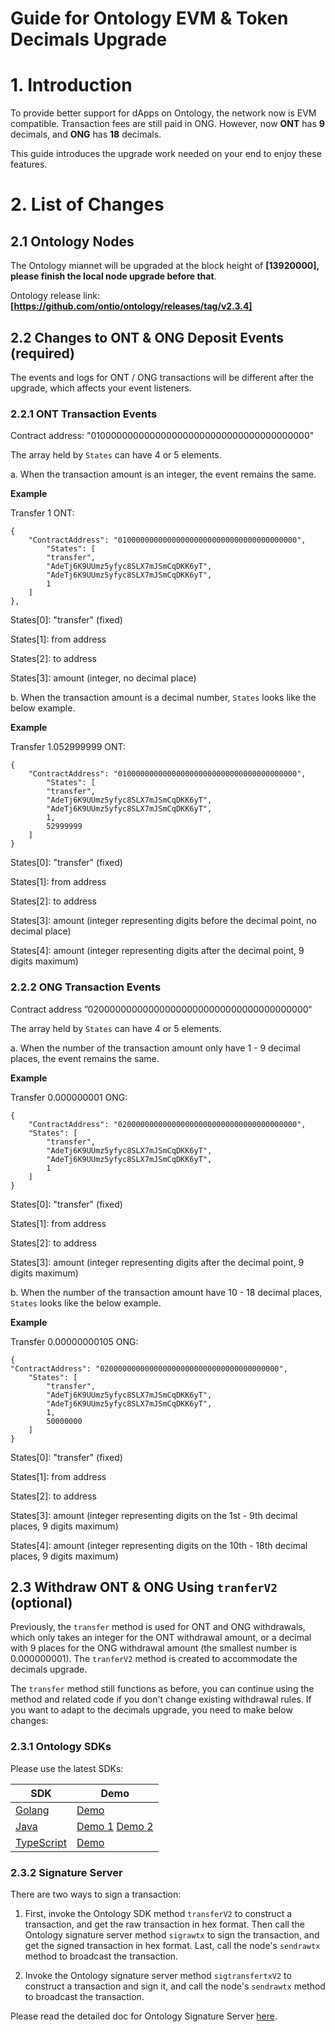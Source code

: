 # Guide for Ontology EVM & Token Decimals Upgrade

# 1. Introduction

To provide better support for dApps on Ontology, the network now is EVM compatible. Transaction fees are still paid in ONG. However, now **ONT** has **9** decimals, and **ONG** has **18** decimals.

This guide introduces the upgrade work needed on your end to enjoy these features. 

# 2. List of Changes

## 2.1 Ontology Nodes

The Ontology miannet will be upgraded at the block height of **[13920000],** **please finish the local node upgrade before that**.

Ontology release link: **[https://github.com/ontio/ontology/releases/tag/v2.3.4]**

## 2.2 Changes to ONT & ONG Deposit Events (required)

The events and logs for ONT / ONG transactions will be different after the upgrade, which affects your event listeners.

### 2.2.1 ONT Transaction Events

Contract address: "0100000000000000000000000000000000000000"

The array held by `States` can have 4 or 5 elements. 

a. When the transaction amount is an integer, the event remains the same.

**Example**

Transfer 1 ONT:

```
{
    "ContractAddress": "0100000000000000000000000000000000000000",
        "States": [
        "transfer",
        "AdeTj6K9UUmz5yfyc8SLX7mJSmCqDKK6yT",
        "AdeTj6K9UUmz5yfyc8SLX7mJSmCqDKK6yT",
        1
    ]
},
```

States[0]: "transfer" (fixed)

States[1]: from address

States[2]: to address

States[3]: amount (integer, no decimal place)

b. When the transaction amount is a decimal number, `States` looks like the below example.

**Example** 

Transfer 1.052999999 ONT:

```
{
    "ContractAddress": "0100000000000000000000000000000000000000",
        "States": [
        "transfer",
        "AdeTj6K9UUmz5yfyc8SLX7mJSmCqDKK6yT",
        "AdeTj6K9UUmz5yfyc8SLX7mJSmCqDKK6yT",
        1,
        52999999
    ]
}
```

States[0]: "transfer" (fixed)

States[1]: from address

States[2]: to address

States[3]: amount (integer representing digits before the decimal point, no decimal place)

States[4]: amount (integer representing digits after the decimal point, 9 digits maximum)

### 2.2.2 ONG Transaction Events

Contract address ”0200000000000000000000000000000000000000“

The array held by `States` can have 4 or 5 elements. 

a. When the number of the transaction amount only have 1 - 9 decimal places, the event remains the same.

**Example**

Transfer 0.000000001 ONG:

```
{
    "ContractAddress": "0200000000000000000000000000000000000000",
    "States": [
        "transfer",
        "AdeTj6K9UUmz5yfyc8SLX7mJSmCqDKK6yT",
        "AdeTj6K9UUmz5yfyc8SLX7mJSmCqDKK6yT",
        1
    ]
}
```
States[0]: "transfer" (fixed)

States[1]: from address

States[2]: to address

States[3]: amount (integer representing digits after the decimal point, 9 digits maximum)

b. When the number of the transaction amount have 10 - 18 decimal places, `States` looks like the below example.

**Example**

Transfer 0.00000000105 ONG:

```
{
"ContractAddress": "0200000000000000000000000000000000000000",
    "States": [
        "transfer",
        "AdeTj6K9UUmz5yfyc8SLX7mJSmCqDKK6yT",
        "AdeTj6K9UUmz5yfyc8SLX7mJSmCqDKK6yT",
        1,
        50000000
    ]
}
```

States[0]: "transfer" (fixed)

States[1]: from address

States[2]: to address

States[3]: amount (integer representing digits on the 1st - 9th decimal places, 9 digits maximum)

States[4]: amount (integer representing digits on the 10th - 18th decimal places, 9 digits maximum)

## 2.3 Withdraw ONT & ONG Using `tranferV2` (optional)

Previously, the `transfer` method is used for ONT and ONG withdrawals, which only takes an integer for the ONT withdrawal amount, or a  decimal with 9 places for the ONG withdrawal amount (the smallest number is 0.000000001). The `tranferV2` method is created to accommodate the decimals upgrade. 

The `transfer` method still functions as before, you can continue using the method and related code if you don't change existing withdrawal rules. If you want to adapt to the decimals upgrade, you need to make below changes:

### 2.3.1 Ontology SDKs

Please use the latest SDKs:

| SDK                                                    | Demo                                                                                                                                                                                                                                                                                                                                            |
| ------------------------------------------------------ | ----------------------------------------------------------------------------------------------------------------------------------------------------------------------------------------------------------------------------------------------------------------------------------------------------------------------------------------------- |
| [Golang](https://github.com/ontio/ontology-go-sdk)     | [Demo](https://github.com/ontio/ontology-go-sdk/blob/6117f13ebd6b6411b5ee765eeee71b0fb5fc97ec/ont_sdk_v2_test.go)                                                                                                                                                                                                                               |
| [Java](https://github.com/ontio/ontology-java-sdk)     | [Demo 1](https://github.com/ontio/ontology-java-sdk/blob/c8e2da6d3a4b18dd6235b4ed81f47199856bbd59/src/test/java/com/github/ontio/smartcontract/nativevm/OntV2Test.java) [Demo 2](https://github.com/ontio/ontology-java-sdk/blob/c8e2da6d3a4b18dd6235b4ed81f47199856bbd59/src/test/java/com/github/ontio/smartcontract/nativevm/OngV2Test.java) |
| [TypeScript](https://github.com/ontio/ontology-ts-sdk) | [Demo](https://github.com/ontio/ontology-ts-sdk/blob/master/test/integration/v2/transfer.test.ts)                                                                                                                                                                                                                                           |

### 2.3.2 Signature Server

There are two ways to sign a transaction:

1. First, invoke the Ontology SDK method `transferV2` to construct a transaction, and get the raw transaction in hex format. Then call the Ontology signature server method `sigrawtx` to sign the transaction, and get the signed transaction in hex format. Last, call the node's `sendrawtx` method to broadcast the transaction.
   
2. Invoke the Ontology signature server method `sigtransfertxV2` to construct a transaction and sign it, and call the node's `sendrawtx` method to broadcast the transaction.


Please read the detailed doc for Ontology Signature Server [here](https://github.com/ontio/documentation/blob/master/exchangeDocs/sigsvr.md).